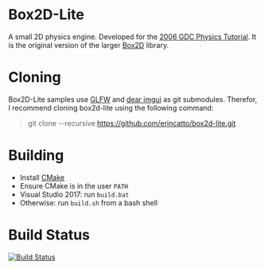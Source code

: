 # Box2D-Lite
A small 2D physics engine. Developed for the [2006 GDC Physics Tutorial](docs/GDC2006_Catto_Erin_PhysicsTutorial.pdf). It is the original version of the larger [Box2D](https://box2d.org) library.

# Cloning
Box2D-Lite samples use [GLFW](https://www.glfw.org/) and [dear imgui](https://github.com/ocornut/imgui) as git submodules. Therefor, I recommend cloning box2d-lite using the following command:
> git clone --recursive https://github.com/erincatto/box2d-lite.git

# Building
- Install [CMake](https://cmake.org/)
- Ensure CMake is in the user `PATH`
- Visual Studio 2017: run `build.bat`
- Otherwise: run `build.sh` from a bash shell

# Build Status
[![Build Status](https://travis-ci.org/erincatto/box2d-lite.svg?branch=master)](https://travis-ci.org/erincatto/box2d-lite)
